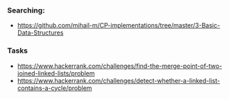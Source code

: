### Searching:
- https://github.com/mihail-m/CP-implementations/tree/master/3-Basic-Data-Structures

### Tasks
- https://www.hackerrank.com/challenges/find-the-merge-point-of-two-joined-linked-lists/problem
- https://www.hackerrank.com/challenges/detect-whether-a-linked-list-contains-a-cycle/problem
